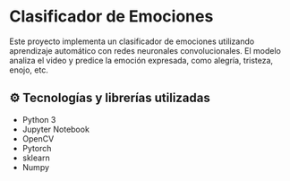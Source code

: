 # Clasificador de Emociones

Este proyecto implementa un clasificador de emociones utilizando aprendizaje automático con redes neuronales convolucionales. El modelo analiza el video y predice la emoción expresada, como alegría, tristeza, enojo, etc.

## ⚙️ Tecnologías y librerías utilizadas

- Python 3
- Jupyter Notebook
- OpenCV
- Pytorch
- sklearn
- Numpy
